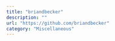 ```yaml
---
title: "briandbecker"
description: ""
url: "https://github.com/briandbecker"
category: "Miscellaneous"
---
```

